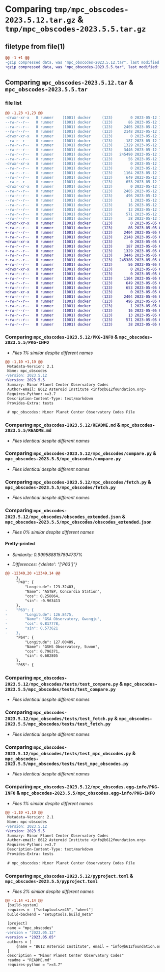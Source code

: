 # Comparing `tmp/mpc_obscodes-2023.5.12.tar.gz` & `tmp/mpc_obscodes-2023.5.5.tar.gz`

## filetype from file(1)

```diff
@@ -1 +1 @@
-gzip compressed data, was "mpc_obscodes-2023.5.12.tar", last modified: Fri May 12 14:58:30 2023, max compression
+gzip compressed data, was "mpc_obscodes-2023.5.5.tar", last modified: Fri May  5 02:26:46 2023, max compression
```

## Comparing `mpc_obscodes-2023.5.12.tar` & `mpc_obscodes-2023.5.5.tar`

### file list

```diff
@@ -1,23 +1,23 @@
-drwxr-xr-x   0 runner    (1001) docker     (123)        0 2023-05-12 14:58:30.643515 mpc_obscodes-2023.5.12/
--rw-r--r--   0 runner    (1001) docker     (123)       86 2023-05-12 14:58:11.000000 mpc_obscodes-2023.5.12/MANIFEST.in
--rw-r--r--   0 runner    (1001) docker     (123)     2405 2023-05-12 14:58:30.643515 mpc_obscodes-2023.5.12/PKG-INFO
--rw-r--r--   0 runner    (1001) docker     (123)     2148 2023-05-12 14:58:11.000000 mpc_obscodes-2023.5.12/README.md
-drwxr-xr-x   0 runner    (1001) docker     (123)        0 2023-05-12 14:58:30.643515 mpc_obscodes-2023.5.12/mpc_obscodes/
--rw-r--r--   0 runner    (1001) docker     (123)      187 2023-05-12 14:58:11.000000 mpc_obscodes-2023.5.12/mpc_obscodes/__init__.py
--rw-r--r--   0 runner    (1001) docker     (123)     1329 2023-05-12 14:58:11.000000 mpc_obscodes-2023.5.12/mpc_obscodes/compare.py
--rw-r--r--   0 runner    (1001) docker     (123)     3446 2023-05-12 14:58:11.000000 mpc_obscodes-2023.5.12/mpc_obscodes/fetch.py
--rw-r--r--   0 runner    (1001) docker     (123)   245490 2023-05-12 14:58:15.000000 mpc_obscodes-2023.5.12/mpc_obscodes/obscodes_extended.json
--rw-r--r--   0 runner    (1001) docker     (123)       56 2023-05-12 14:58:15.000000 mpc_obscodes-2023.5.12/mpc_obscodes/obscodes_extended.md5
-drwxr-xr-x   0 runner    (1001) docker     (123)        0 2023-05-12 14:58:30.643515 mpc_obscodes-2023.5.12/mpc_obscodes/tests/
--rw-r--r--   0 runner    (1001) docker     (123)        0 2023-05-12 14:58:11.000000 mpc_obscodes-2023.5.12/mpc_obscodes/tests/__init__.py
--rw-r--r--   0 runner    (1001) docker     (123)     1164 2023-05-12 14:58:11.000000 mpc_obscodes-2023.5.12/mpc_obscodes/tests/test_compare.py
--rw-r--r--   0 runner    (1001) docker     (123)      649 2023-05-12 14:58:11.000000 mpc_obscodes-2023.5.12/mpc_obscodes/tests/test_fetch.py
--rw-r--r--   0 runner    (1001) docker     (123)      653 2023-05-12 14:58:11.000000 mpc_obscodes-2023.5.12/mpc_obscodes/tests/test_mpc_obscodes.py
-drwxr-xr-x   0 runner    (1001) docker     (123)        0 2023-05-12 14:58:30.643515 mpc_obscodes-2023.5.12/mpc_obscodes.egg-info/
--rw-r--r--   0 runner    (1001) docker     (123)     2405 2023-05-12 14:58:30.000000 mpc_obscodes-2023.5.12/mpc_obscodes.egg-info/PKG-INFO
--rw-r--r--   0 runner    (1001) docker     (123)      496 2023-05-12 14:58:30.000000 mpc_obscodes-2023.5.12/mpc_obscodes.egg-info/SOURCES.txt
--rw-r--r--   0 runner    (1001) docker     (123)        1 2023-05-12 14:58:30.000000 mpc_obscodes-2023.5.12/mpc_obscodes.egg-info/dependency_links.txt
--rw-r--r--   0 runner    (1001) docker     (123)       16 2023-05-12 14:58:30.000000 mpc_obscodes-2023.5.12/mpc_obscodes.egg-info/requires.txt
--rw-r--r--   0 runner    (1001) docker     (123)       13 2023-05-12 14:58:30.000000 mpc_obscodes-2023.5.12/mpc_obscodes.egg-info/top_level.txt
--rw-r--r--   0 runner    (1001) docker     (123)      571 2023-05-12 14:58:15.000000 mpc_obscodes-2023.5.12/pyproject.toml
--rw-r--r--   0 runner    (1001) docker     (123)       38 2023-05-12 14:58:30.643515 mpc_obscodes-2023.5.12/setup.cfg
+drwxr-xr-x   0 runner    (1001) docker     (123)        0 2023-05-05 02:26:46.726957 mpc_obscodes-2023.5.5/
+-rw-r--r--   0 runner    (1001) docker     (123)       86 2023-05-05 02:26:32.000000 mpc_obscodes-2023.5.5/MANIFEST.in
+-rw-r--r--   0 runner    (1001) docker     (123)     2404 2023-05-05 02:26:46.726957 mpc_obscodes-2023.5.5/PKG-INFO
+-rw-r--r--   0 runner    (1001) docker     (123)     2148 2023-05-05 02:26:32.000000 mpc_obscodes-2023.5.5/README.md
+drwxr-xr-x   0 runner    (1001) docker     (123)        0 2023-05-05 02:26:46.726957 mpc_obscodes-2023.5.5/mpc_obscodes/
+-rw-r--r--   0 runner    (1001) docker     (123)      187 2023-05-05 02:26:32.000000 mpc_obscodes-2023.5.5/mpc_obscodes/__init__.py
+-rw-r--r--   0 runner    (1001) docker     (123)     1329 2023-05-05 02:26:32.000000 mpc_obscodes-2023.5.5/mpc_obscodes/compare.py
+-rw-r--r--   0 runner    (1001) docker     (123)     3446 2023-05-05 02:26:32.000000 mpc_obscodes-2023.5.5/mpc_obscodes/fetch.py
+-rw-r--r--   0 runner    (1001) docker     (123)   245386 2023-05-05 02:26:35.000000 mpc_obscodes-2023.5.5/mpc_obscodes/obscodes_extended.json
+-rw-r--r--   0 runner    (1001) docker     (123)       56 2023-05-05 02:26:35.000000 mpc_obscodes-2023.5.5/mpc_obscodes/obscodes_extended.md5
+drwxr-xr-x   0 runner    (1001) docker     (123)        0 2023-05-05 02:26:46.726957 mpc_obscodes-2023.5.5/mpc_obscodes/tests/
+-rw-r--r--   0 runner    (1001) docker     (123)        0 2023-05-05 02:26:32.000000 mpc_obscodes-2023.5.5/mpc_obscodes/tests/__init__.py
+-rw-r--r--   0 runner    (1001) docker     (123)     1164 2023-05-05 02:26:32.000000 mpc_obscodes-2023.5.5/mpc_obscodes/tests/test_compare.py
+-rw-r--r--   0 runner    (1001) docker     (123)      649 2023-05-05 02:26:32.000000 mpc_obscodes-2023.5.5/mpc_obscodes/tests/test_fetch.py
+-rw-r--r--   0 runner    (1001) docker     (123)      653 2023-05-05 02:26:32.000000 mpc_obscodes-2023.5.5/mpc_obscodes/tests/test_mpc_obscodes.py
+drwxr-xr-x   0 runner    (1001) docker     (123)        0 2023-05-05 02:26:46.726957 mpc_obscodes-2023.5.5/mpc_obscodes.egg-info/
+-rw-r--r--   0 runner    (1001) docker     (123)     2404 2023-05-05 02:26:46.000000 mpc_obscodes-2023.5.5/mpc_obscodes.egg-info/PKG-INFO
+-rw-r--r--   0 runner    (1001) docker     (123)      496 2023-05-05 02:26:46.000000 mpc_obscodes-2023.5.5/mpc_obscodes.egg-info/SOURCES.txt
+-rw-r--r--   0 runner    (1001) docker     (123)        1 2023-05-05 02:26:46.000000 mpc_obscodes-2023.5.5/mpc_obscodes.egg-info/dependency_links.txt
+-rw-r--r--   0 runner    (1001) docker     (123)       16 2023-05-05 02:26:46.000000 mpc_obscodes-2023.5.5/mpc_obscodes.egg-info/requires.txt
+-rw-r--r--   0 runner    (1001) docker     (123)       13 2023-05-05 02:26:46.000000 mpc_obscodes-2023.5.5/mpc_obscodes.egg-info/top_level.txt
+-rw-r--r--   0 runner    (1001) docker     (123)      571 2023-05-05 02:26:35.000000 mpc_obscodes-2023.5.5/pyproject.toml
+-rw-r--r--   0 runner    (1001) docker     (123)       38 2023-05-05 02:26:46.726957 mpc_obscodes-2023.5.5/setup.cfg
```

### Comparing `mpc_obscodes-2023.5.12/PKG-INFO` & `mpc_obscodes-2023.5.5/PKG-INFO`

 * *Files 1% similar despite different names*

```diff
@@ -1,10 +1,10 @@
 Metadata-Version: 2.1
 Name: mpc_obscodes
-Version: 2023.5.12
+Version: 2023.5.5
 Summary: Minor Planet Center Observatory Codes
 Author-email: B612 Asteroid Institute <info@b612foundation.org>
 Requires-Python: >=3.7
 Description-Content-Type: text/markdown
 Provides-Extra: tests
 
 # mpc_obscodes: Minor Planet Center Observatory Codes File
```

### Comparing `mpc_obscodes-2023.5.12/README.md` & `mpc_obscodes-2023.5.5/README.md`

 * *Files identical despite different names*

### Comparing `mpc_obscodes-2023.5.12/mpc_obscodes/compare.py` & `mpc_obscodes-2023.5.5/mpc_obscodes/compare.py`

 * *Files identical despite different names*

### Comparing `mpc_obscodes-2023.5.12/mpc_obscodes/fetch.py` & `mpc_obscodes-2023.5.5/mpc_obscodes/fetch.py`

 * *Files identical despite different names*

### Comparing `mpc_obscodes-2023.5.12/mpc_obscodes/obscodes_extended.json` & `mpc_obscodes-2023.5.5/mpc_obscodes/obscodes_extended.json`

 * *Files 0% similar despite different names*

#### Pretty-printed

 * *Similarity: 0.9995888157894737%*

 * *Differences: {'delete': "['P63']"}*

```diff
@@ -12349,20 +12349,14 @@
     },
     "P48": {
         "Longitude": 123.32403,
         "Name": "ASTEP, Concordia Station",
         "cos": 0.258064,
         "sin": -0.963413
     },
-    "P63": {
-        "Longitude": 126.8475,
-        "Name": "GSA Observatory, Gwangju",
-        "cos": 0.817778,
-        "sin": 0.573621
-    },
     "P64": {
         "Longitude": 127.00489,
         "Name": "GSHS Observatory, Suwon",
         "cos": 0.796371,
         "sin": 0.602805
     },
     "P65": {
```

### Comparing `mpc_obscodes-2023.5.12/mpc_obscodes/tests/test_compare.py` & `mpc_obscodes-2023.5.5/mpc_obscodes/tests/test_compare.py`

 * *Files identical despite different names*

### Comparing `mpc_obscodes-2023.5.12/mpc_obscodes/tests/test_fetch.py` & `mpc_obscodes-2023.5.5/mpc_obscodes/tests/test_fetch.py`

 * *Files identical despite different names*

### Comparing `mpc_obscodes-2023.5.12/mpc_obscodes/tests/test_mpc_obscodes.py` & `mpc_obscodes-2023.5.5/mpc_obscodes/tests/test_mpc_obscodes.py`

 * *Files identical despite different names*

### Comparing `mpc_obscodes-2023.5.12/mpc_obscodes.egg-info/PKG-INFO` & `mpc_obscodes-2023.5.5/mpc_obscodes.egg-info/PKG-INFO`

 * *Files 1% similar despite different names*

```diff
@@ -1,10 +1,10 @@
 Metadata-Version: 2.1
 Name: mpc-obscodes
-Version: 2023.5.12
+Version: 2023.5.5
 Summary: Minor Planet Center Observatory Codes
 Author-email: B612 Asteroid Institute <info@b612foundation.org>
 Requires-Python: >=3.7
 Description-Content-Type: text/markdown
 Provides-Extra: tests
 
 # mpc_obscodes: Minor Planet Center Observatory Codes File
```

### Comparing `mpc_obscodes-2023.5.12/pyproject.toml` & `mpc_obscodes-2023.5.5/pyproject.toml`

 * *Files 2% similar despite different names*

```diff
@@ -1,14 +1,14 @@
 [build-system]
 requires =  ["setuptools>=45", "wheel"]
 build-backend = "setuptools.build_meta"
 
 [project]
 name = "mpc_obscodes"
-version = "2023.05.12"
+version = "2023.05.05"
 authors = [
     {name = "B612 Asteroid Institute", email = "info@b612foundation.org"},
 ]
 description = "Minor Planet Center Observatory Codes"
 readme = "README.md"
 requires-python = ">=3.7"
```

